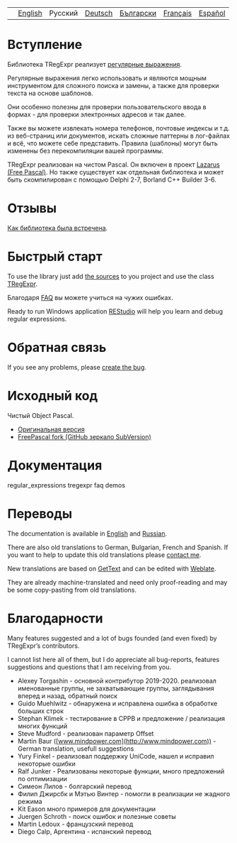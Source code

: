 |     |                                                                |         |                                                                |                                                                  |                                                                 |                                                                |
|-----|----------------------------------------------------------------|---------|----------------------------------------------------------------|------------------------------------------------------------------|-----------------------------------------------------------------|----------------------------------------------------------------|
|     | [English](https://regex.sorokin.engineer/en/) | Русский | [Deutsch](https://regex.sorokin.engineer/de/) | [Български](https://regex.sorokin.engineer/bg/) | [Français](https://regex.sorokin.engineer/fr/) | [Español](https://regex.sorokin.engineer/es/) |

# Вступление

Библиотека TRegExpr реализует [регулярные выражения](regular_expressions/).

Регулярные выражения легко использовать и являются мощным инструментом для сложного поиска и замены, а также для проверки текста на основе шаблонов.

Они особенно полезны для проверки пользовательского ввода в формах - для проверки электронных адресов и так далее.

Также вы можете извлекать номера телефонов, почтовые индексы и т.д. из веб-страниц или документов, искать сложные паттерны в лог-файлах и всё, что можете себе представить. Правила (шаблоны) могут быть изменены без перекомпиляции вашей программы.

TRegExpr реализован на чистом Pascal. Он включен в проект [Lazarus (Free Pascal)](http://wiki.freepascal.org/Regexpr). Но также существует как отдельная библиотека и может быть скомпилирован с помощью Delphi 2-7, Borland C++ Builder 3-6.


# Отзывы

[Как библиотека была
встречена](https://sorokin.engineer/posts/en/regexpstudio_site_is_lunched.html).

# Быстрый старт

To use the library just add [the
sources](https://github.com/andgineer/TRegExpr/blob/master/src/regexpr.pas)
to you project and use the class [TRegExpr](../tregexpr/).

Благодаря [FAQ](faq/) вы можете учиться на чужих ошибках.

Ready to run Windows application
[REStudio](https://github.com/andgineer/TRegExpr/releases/download/0.952b/restudio.zip)
will help you learn and debug regular expressions.

# Обратная связь

If you see any problems, please [create the
bug](https://github.com/andgineer/TRegExpr/issues).

# Исходный код

Чистый Object Pascal.

- [Оригинальная версия](https://github.com/andgineer/TRegExpr)
- [FreePascal fork (GitHub зеркало
  SubVersion)](https://github.com/graemeg/freepascal/blob/master/packages/regexpr/src/regexpr.pas)

# Документация

<div class="toctree" glob="" maxdepth="2">

regular_expressions tregexpr faq demos

</div>

# Переводы

The documentation is available in
[English](https://regex.sorokin.engineer/en/) and
[Russian](https://regexpr.sorokin.engineer/ru/).

There are also old translations to German, Bulgarian, French and
Spanish. If you want to help to update this old translations please
[contact me](https://github.com/andgineer).

New translations are based on
[GetText](https://en.wikipedia.org/wiki/Gettext) and can be edited with
[Weblate](https://hosted.weblate.org/projects/tregexpr/).

They are already machine-translated and need only proof-reading and may
be some copy-pasting from old translations.

# Благодарности

Many features suggested and a lot of bugs founded (and even fixed) by
TRegExpr’s contributors.

I cannot list here all of them, but I do appreciate all bug-reports,
features suggestions and questions that I am receiving from you.

- Alexey Torgashin - основной контрибутор 2019-2020. реализовал
  именованные группы, не захватывающие группы, заглядывания вперед и
  назад, обратный поиск
- Guido Muehlwitz - обнаружена и исправлена ошибка в обработке больших
  строк
- Stephan Klimek - тестирование в CPPB и предложение / реализация многих
  функций
- Steve Mudford - реализован параметр Offset
- Martin Baur ([www.mindpower.com](http://www.mindpower.com)) -German
  translation, usefull suggestions
- Yury Finkel - реализовал поддержку UniCode, нашел и исправил некоторые
  ошибки
- Ralf Junker - Реализованы некоторые функции, много предложений по
  оптимизации
- Симеон Лилов - болгарский перевод
- Филип Джирсбк и Мэтью Винтер - помогли в реализации не жадного режима
- Kit Eason много примеров для документации
- Juergen Schroth - поиск ошибок и полезные советы
- Martin Ledoux - французский перевод
- Diego Calp, Аргентина - испанский перевод
